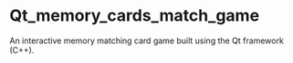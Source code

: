 # Qt_memory_cards_match_game
An interactive memory matching card game built using the Qt framework (C++). 
